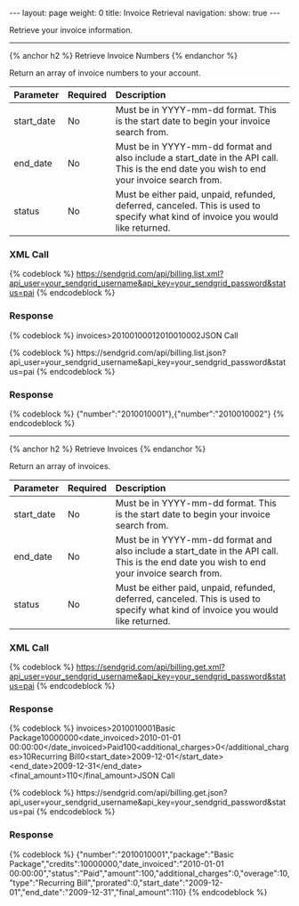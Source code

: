 --- layout: page weight: 0 title: Invoice Retrieval navigation: show:
true ---

Retrieve your invoice information.

* * * * *

{% anchor h2 %} Retrieve Invoice Numbers {% endanchor %}

Return an array of invoice numbers to your account.

<table>
<thead>
<tr class="header">
<th align="left">Parameter</th>
<th align="left">Required</th>
<th align="left">Description</th>
</tr>
</thead>
<tbody>
<tr class="odd">
<td align="left">start_date</td>
<td align="left">No</td>
<td align="left">Must be in YYYY-mm-dd format. This is the start date to begin your invoice search from.</td>
</tr>
<tr class="even">
<td align="left">end_date</td>
<td align="left">No</td>
<td align="left">Must be in YYYY-mm-dd format and also include a start_date in the API call. This is the end date you wish to end your invoice search from.</td>
</tr>
<tr class="odd">
<td align="left">status</td>
<td align="left">No</td>
<td align="left">Must be either paid, unpaid, refunded, deferred, canceled. This is used to specify what kind of invoice you would like returned.</td>
</tr>
</tbody>
</table>

### XML Call

{% codeblock %}
https://sendgrid.com/api/billing.list.xml?api_user=your_sendgrid_username&api_key=your_sendgrid_password&status=pai
{% endcodeblock %}

### Response

{% codeblock %}
invoices\><invoice><number>2010010001</number></invoice><invoice><number>2010010002</number></invoice></invoices>JSON
Call

</h3>
{% codeblock %}
https://sendgrid.com/api/billing.list.json?api_user=your_sendgrid_username&api_key=your_sendgrid_password&status=pai
{% endcodeblock %}

### Response

{% codeblock %}
{"number":"2010010001"},{"number":"2010010002"}
{% endcodeblock %}

* * * * *

{% anchor h2 %} Retrieve Invoices {% endanchor %}

Return an array of invoices.

<table>
<thead>
<tr class="header">
<th align="left">Parameter</th>
<th align="left">Required</th>
<th align="left">Description</th>
</tr>
</thead>
<tbody>
<tr class="odd">
<td align="left">start_date</td>
<td align="left">No</td>
<td align="left">Must be in YYYY-mm-dd format. This is the start date to begin your invoice search from.</td>
</tr>
<tr class="even">
<td align="left">end_date</td>
<td align="left">No</td>
<td align="left">Must be in YYYY-mm-dd format and also include a start_date in the API call. This is the end date you wish to end your invoice search from.</td>
</tr>
<tr class="odd">
<td align="left">status</td>
<td align="left">No</td>
<td align="left">Must be either paid, unpaid, refunded, deferred, canceled. This is used to specify what kind of invoice you would like returned.</td>
</tr>
</tbody>
</table>

### XML Call

{% codeblock %}
https://sendgrid.com/api/billing.get.xml?api_user=your_sendgrid_username&api_key=your_sendgrid_password&status=pai
{% endcodeblock %}

### Response

{% codeblock %}
invoices\><invoice><number>2010010001</number><package>Basic
Package</package><credits>10000000</credits><date_invoiced>2010-01-01
00:00:00</date_invoiced><status>Paid</status><amount>100</amount><additional_charges>0</additional_charges><overage>10</overage><type>Recurring
Bill</type><prorated>0</prorated><start_date>2009-12-01</start_date><end_date>2009-12-31</end_date><final_amount>110</final_amount></invoice></invoices>JSON
Call

</h3>
{% codeblock %}
https://sendgrid.com/api/billing.get.json?api_user=your_sendgrid_username&api_key=your_sendgrid_password&status=pai
{% endcodeblock %}

### Response

{% codeblock %}
{"number":"2010010001","package":"Basic
Package","credits":10000000,"date_invoiced":"2010-01-01
00:00:00","status":"Paid","amount":100,"additional_charges":0,"overage":10,"type":"Recurring
Bill","prorated":0,"start_date":"2009-12-01","end_date":"2009-12-31","final_amount":110}
{% endcodeblock %}
